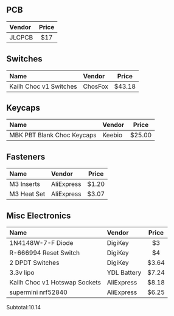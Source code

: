 ## PCB
|Vendor | Price |
|:---- |:----:|
| JLCPCB | $17 |

## Switches
|Name |Vendor | Price |
|:--- |:---- |:----:|
|Kailh Choc v1 Switches |ChosFox |$43.18|


## Keycaps
|Name |Vendor | Price |
|:--- |:---- |:----:|
|MBK PBT Blank Choc Keycaps |Keebio |$25.00|


## Fasteners
|Name |Vendor | Price |
|:--- |:---- |:----:|
| M3 Inserts| AliExpress | $1.20 |
| M3 Heat Set| AliExpress |$3.07  |

## Misc Electronics
|Name |Vendor | Price |
|:--- |:---- |:----:|
| 1N4148W-7-F Diode| DigiKey| $3|
| R-666994 Reset Switch| DigiKey| $4|
| 2 DPDT Switches| DigiKey | $3.64 |
| 3.3v lipo| YDL Battery | $7.24 |
| Kailh Choc v1 Hotswap Sockets| AliExpress | $8.18 |
| supermini nrf52840| AliExpress | $6.25| 
Subtotal:10.14

